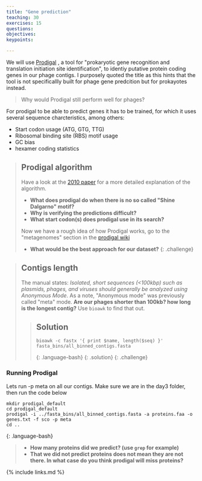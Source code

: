 ```yaml
---
title: "Gene prediction"
teaching: 30
exercises: 15
questions:
objectives:
keypoints:

---
```


We will use [Prodigal](https://www.ncbi.nlm.nih.gov/pmc/articles/PMC2848648/) , a tool for "prokaryotic gene recognition and translation initiation site identification", to identiy putative protein coding genes in our phage contigs. I purposely quoted the title as this hints that the tool is not specificallly built for phage gene predcition but for prokayotes instead.

> Why would Prodigal still perform well for phages?

For prodigal to be able to predict genes it has to be trained, for which it uses several sequence charcteristics, among others:


*   Start codon usage (ATG, GTG, TTG)
*   Ribosomal binding site (RBS) motif usage
*   GC bias
*   hexamer coding statistics


> ## Prodigal algorithm
> Have a look at the [2010 paper](https://bmcbioinformatics.biomedcentral.com/articles/10.1186/1471-2105-11-119)
> for a more detailed explanation of the algorithm.
> - __What does prodigal do when there is no so called "Shine Dalgarno" motif?__
> - __Why is verifying the predictions difficult?__
> - __What start codon(s) does prodigal use in its search?__
>
> Now we have a rough idea of how Prodigal works, go to the "metagenomes" section in the [prodigal wiki](https://github.com/hyattpd/prodigal/wiki/Advice-by-Input-Type#metagenomes)
> - __What would be the best approach for our dataset?__
{: .challenge}


> ## Contigs length
> The manual states: _Isolated, short sequences (<100kbp) such as plasmids, phages, and viruses should generally be analyzed using Anonymous Mode_. As a note, "Anonymous mode" was previously called "meta" mode. **Are our phages shorter than 100kb? how long is the longest contig?** Use `bioawk` to find that out.
> > ## Solution
> > ~~~
> > bioawk -c fastx '{ print $name, length($seq) }' fasta_bins/all_binned_contigs.fasta
> > ~~~
> > {: .language-bash}
> {: .solution}
{: .challenge}

### Running Prodigal

Lets run -p meta on all our contigs. Make sure we are in the day3 folder, then run the code below

~~~
mkdir prodigal_default
cd prodigal_default
prodigal -i ../fasta_bins/all_binned_contigs.fasta -a proteins.faa -o genes.txt -f sco -p meta
cd ..
~~~
{: .language-bash}

> - __How many proteins did we predict? (use `grep` for example)__
> - __That we did not predict proteins does not mean they are not there. In what case do you think prodigal will miss proteins?__






{% include links.md %}
